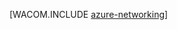 <properties linkid="manage-fundamentals-networking" urlDisplayName="Networking" pageTitle="Networking (Services) - Windows Azure fundamentals" metaKeywords="Azure virtual network, Azure connect, Azure traffic manager" description="An introduction in Windows Azure networking." metaCanonical="http://www.windowsazure.com/en-us/develop/net/fundamentals/networking/" services="virtual-network" documentationCenter="" title="" authors="" solutions="" manager="" editor="" />




[WACOM.INCLUDE [azure-networking](../includes/azure-networking.md)]
